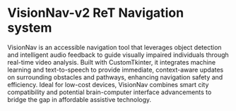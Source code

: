 # VisionNav-v2 ReT Navigation system

VisionNav is an accessible navigation tool that leverages object detection and intelligent audio feedback to guide visually impaired individuals through real-time video analysis. Built with CustomTkinter, it integrates machine learning and text-to-speech to provide immediate, context-aware updates on surrounding obstacles and pathways, enhancing navigation safety and efficiency. Ideal for low-cost devices, VisionNav combines smart city compatibility and potential brain-computer interface advancements to bridge the gap in affordable assistive technology.
